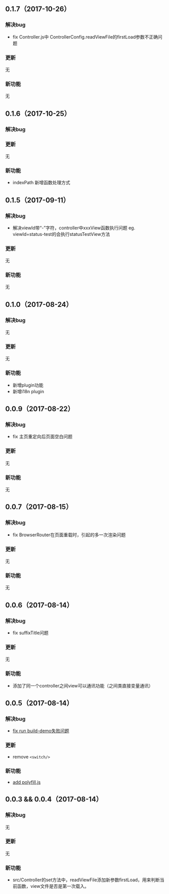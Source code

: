 ## 0.1.7（2017-10-26）

### 解决bug

- fix Controller.js中 ControllerConfig.readViewFile的firstLoad参数不正确问题

### 更新

无

### 新功能

无

## 0.1.6（2017-10-25）

### 解决bug

### 更新

无

### 新功能

- indexPath 新增函数处理方式

## 0.1.5（2017-09-11）

### 解决bug

- 解决viewId带“-”字符，controller中xxxView函数执行问题
  eg. viewId=status-test的会执行statusTestView方法

### 更新

无

### 新功能

无

## 0.1.0（2017-08-24）

### 解决bug

无

### 更新

无

### 新功能

- 新增plugin功能
- 新增i18n plugin

## 0.0.9（2017-08-22）

### 解决bug

-  fix 主页重定向后页面空白问题 

### 更新

无

### 新功能

无

## 0.0.7（2017-08-15）

### 解决bug

-  fix BrowserRouter在页面重载时，引起的多一次渲染问题

### 更新

无

### 新功能

无

## 0.0.6（2017-08-14）

### 解决bug

-  fix suffixTitle问题

### 更新

无

### 新功能

- 添加了同一个controller之间view可以通讯功能（之间类直接变量通讯）

## 0.0.5（2017-08-14）

### 解决bug

- [fix run build-demo失败问题](https://github.com/dog-days/react-router-controller/commit/0c5e9ba883bd29a5c42c1fc6f7ac6942c508a538)

### 更新

- remove `<switch/>` 

### 新功能

- [add polyfill.js](https://github.com/dog-days/react-router-controller/commit/5918a57c4a09df187297ecb5f8f8fdc75b7640e7)

## 0.0.3 && 0.0.4（2017-08-14）

### 解决bug

无

### 更新

无

### 新功能

- src/Controller的set方法中，readViewFile添加新参数firstLoad，用来判断当前函数，view文件是否是第一次载入。

